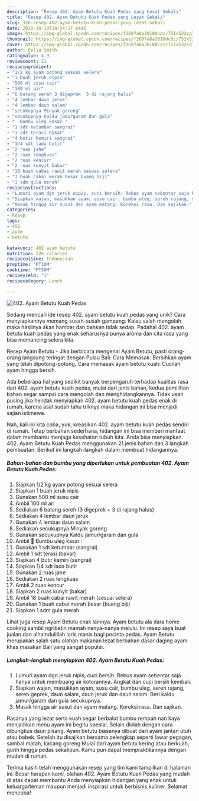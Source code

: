```yaml
---
description: "Resep 402. Ayam Betutu Kuah Pedas yang Lezat Sekali"
title: "Resep 402. Ayam Betutu Kuah Pedas yang Lezat Sekali"
slug: 326-resep-402-ayam-betutu-kuah-pedas-yang-lezat-sekali
date: 2020-10-18T10:54:17.644Z
image: https://img-global.cpcdn.com/recipes/f2607a8a3010dcdc/751x532cq70/402-ayam-betutu-kuah-pedas-foto-resep-utama.jpg
thumbnail: https://img-global.cpcdn.com/recipes/f2607a8a3010dcdc/751x532cq70/402-ayam-betutu-kuah-pedas-foto-resep-utama.jpg
cover: https://img-global.cpcdn.com/recipes/f2607a8a3010dcdc/751x532cq70/402-ayam-betutu-kuah-pedas-foto-resep-utama.jpg
author: Delia Smith
ratingvalue: 4.9
reviewcount: 11
recipeingredient:
- "1/2 kg ayam potong sesuai selera"
- "1 buah jeruk nipis"
- "500 ml susu cair"
- "100 ml air"
- "6 batang sereh 3 digeprek  3 di rajang halus"
- "4 lembar daun jeruk"
- "4 lembar daun salam"
- "secukupnya Minyak goreng"
- "secukupnya Kaldu jamurgaram dan gula"
- "  Bumbu uleg kasar "
- "1 sdt ketumbar sangrai"
- "1 sdt terasi bakar"
- "4 butir kemiri sangrai"
- "1/4 sdt lada butir"
- "2 ruas jahe"
- "2 ruas lengkuas"
- "2 ruas kencur"
- "2 ruas kunyit bakar"
- "18 buah cabai rawit merah sesuai selera"
- "1 buah cabai merah besar buang biji"
- "1 sdm gula merah"
recipeinstructions:
- "Lumuri ayam dgn jeruk nipis, cuci bersih. Rebus ayam sebentar saja hanya untuk membuang air kotorannya. Angkat dan cuci bersih kembali."
- "Siapkan wajan, masukkan ayam, susu cair, bumbu uleg, sereh rajang, sereh geprek, daun salam, daun jeruk dan daun salam. Beri kaldu jamur/garam dan gula secukupnya."
- "Masak hingga air susut dan ayam matang. Koreksi rasa. Dan sajikan."
categories:
- Resep
tags:
- 402
- ayam
- betutu

katakunci: 402 ayam betutu 
nutrition: 226 calories
recipecuisine: Indonesian
preptime: "PT10M"
cooktime: "PT30M"
recipeyield: "1"
recipecategory: Lunch

---
```



![402. Ayam Betutu Kuah Pedas](https://img-global.cpcdn.com/recipes/f2607a8a3010dcdc/751x532cq70/402-ayam-betutu-kuah-pedas-foto-resep-utama.jpg)

Sedang mencari ide resep 402. ayam betutu kuah pedas yang unik? Cara menyiapkannya memang susah-susah gampang. Kalau salah mengolah maka hasilnya akan hambar dan bahkan tidak sedap. Padahal 402. ayam betutu kuah pedas yang enak seharusnya punya aroma dan cita rasa yang bisa memancing selera kita.

Resep Ayam Betutu - Jika berbicara mengenai Ayam Betutu, pasti orang-orang langsung teringat dengan Pulau Bali. Cara Memasak: Bersihkan ayam yang telah dipotong-potong. Cara memasak ayam betutu kuah: Cucilah ayam hingga bersih.

Ada beberapa hal yang sedikit banyak berpengaruh terhadap kualitas rasa dari 402. ayam betutu kuah pedas, mulai dari jenis bahan, kedua pemilihan bahan segar sampai cara mengolah dan menghidangkannya. Tidak usah pusing jika hendak menyiapkan 402. ayam betutu kuah pedas enak di rumah, karena asal sudah tahu triknya maka hidangan ini bisa menjadi sajian istimewa.


Nah, kali ini kita coba, yuk, kreasikan 402. ayam betutu kuah pedas sendiri di rumah. Tetap berbahan sederhana, hidangan ini bisa memberi manfaat dalam membantu menjaga kesehatan tubuh kita. Anda bisa menyiapkan 402. Ayam Betutu Kuah Pedas menggunakan 21 jenis bahan dan 3 langkah pembuatan. Berikut ini langkah-langkah dalam membuat hidangannya.

<!--inarticleads1-->

##### Bahan-bahan dan bumbu yang diperlukan untuk pembuatan 402. Ayam Betutu Kuah Pedas:

1. Siapkan 1/2 kg ayam potong sesuai selera
1. Siapkan 1 buah jeruk nipis
1. Gunakan 500 ml susu cair
1. Ambil 100 ml air
1. Sediakan 6 batang sereh (3 digeprek + 3 di rajang halus)
1. Sediakan 4 lembar daun jeruk
1. Gunakan 4 lembar daun salam
1. Sediakan secukupnya Minyak goreng
1. Gunakan secukupnya Kaldu jamur/garam dan gula
1. Ambil  💮 Bumbu uleg kasar :
1. Gunakan 1 sdt ketumbar (sangrai)
1. Ambil 1 sdt terasi (bakar)
1. Siapkan 4 butir kemiri (sangrai)
1. Siapkan 1/4 sdt lada butir
1. Gunakan 2 ruas jahe
1. Sediakan 2 ruas lengkuas
1. Ambil 2 ruas kencur
1. Siapkan 2 ruas kunyit (bakar)
1. Ambil 18 buah cabai rawit merah (sesuai selera)
1. Gunakan 1 buah cabai merah besar (buang biji)
1. Siapkan 1 sdm gula merah


Lihat juga resep Ayam Betutu enak lainnya. Ayam betutu ala dara home cooking sambil ngribetin mamah nanya-nanya melulu. Ini resep saya buat jualan dan alhamdulillah laris manis bagi pecinta pedas. Ayam Betutu merupakan salah satu olahan makanan lezat berbahan dasar daging ayam khas masakan Bali yang sangat populer. 

<!--inarticleads2-->

##### Langkah-langkah menyiapkan 402. Ayam Betutu Kuah Pedas:

1. Lumuri ayam dgn jeruk nipis, cuci bersih. Rebus ayam sebentar saja hanya untuk membuang air kotorannya. Angkat dan cuci bersih kembali.
1. Siapkan wajan, masukkan ayam, susu cair, bumbu uleg, sereh rajang, sereh geprek, daun salam, daun jeruk dan daun salam. Beri kaldu jamur/garam dan gula secukupnya.
1. Masak hingga air susut dan ayam matang. Koreksi rasa. Dan sajikan.


Rasanya yang lezat serta kuah segar berbalut bumbu rempah nan kaya menjadikan menu ayam ini begitu spesial. Selain diolah dengan cara dibungkus daun pisang. Ayam betutu biasanya dibuat dari ayam jantan utuh atau bebek. Setelah itu disajikan bersama pelengkap seperti lawar pegagan, sambal matah, kacang goreng Mulai dari ayam betutu kering atau berkuah, gurih hingga pedas sekalipun. Kamu pun dapat mempraktikannya dengan mudah di rumah. 

Terima kasih telah menggunakan resep yang tim kami tampilkan di halaman ini. Besar harapan kami, olahan 402. Ayam Betutu Kuah Pedas yang mudah di atas dapat membantu Anda menyiapkan hidangan yang enak untuk keluarga/teman maupun menjadi inspirasi untuk berbisnis kuliner. Selamat mencoba!
